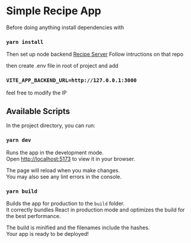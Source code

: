 # Simple Recipe App

Before doing anything install dependencies with

### `yarn install`

Then set up node backend [Recipe Server](https://github.com/Foxtrot47/recipe-app-server)
Follow intructions on that repo

then create .env file in root of project and add

### `VITE_APP_BACKEND_URL=http://127.0.0.1:3000`

feel free to modify the IP

## Available Scripts

In the project directory, you can run:

### `yarn dev`

Runs the app in the development mode.\
Open [http://localhost:5173](http://localhost:5173) to view it in your browser.

The page will reload when you make changes.\
You may also see any lint errors in the console.

### `yarn build`

Builds the app for production to the `build` folder.\
It correctly bundles React in production mode and optimizes the build for the best performance.

The build is minified and the filenames include the hashes.\
Your app is ready to be deployed!
